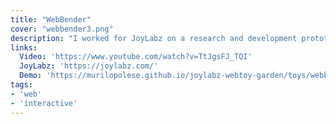 ```yaml
---
title: "WebBender"
cover: "webbender3.png"
description: "I worked for JoyLabz on a research and development prototype for a product that used the web as material for creative expression."
links:
  Video: 'https://www.youtube.com/watch?v=TtJgsFJ_TQI'
  JoyLabz: 'https://joylabz.com/'
  Demo: 'https://murilopolese.github.io/joylabz-webtoy-garden/toys/webbender/'
tags:
- 'web'
- 'interactive'
---
```


